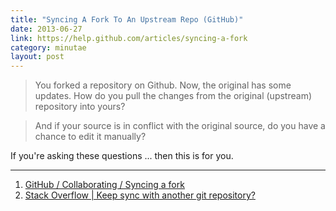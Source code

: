 ```yaml
---
title: "Syncing A Fork To An Upstream Repo (GitHub)"
date: 2013-06-27
link: https://help.github.com/articles/syncing-a-fork
category: minutae
layout: post
---
```


> You forked a repository on Github. Now, the original has some updates. How do
> you pull the changes from the original (upstream) repository into yours?

> And if your source is in conflict with the original source, do you have a
> chance to edit it manually?

If you're asking these questions ... then this is for you.

---

1. [GitHub / Collaborating / Syncing a fork][1]
2. [Stack Overflow | Keep sync with another git repository?][2]

[1]: https://help.github.com/articles/syncing-a-fork
[2]: http://stackoverflow.com/questions/11646080/keep-sync-with-another-git-repository
